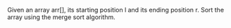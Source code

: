 Given an array arr[], its starting position l and its ending position r. Sort the array using the merge sort algorithm.